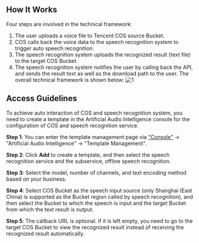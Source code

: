 ## How It Works
Four steps are involved in the technical framework:
1. The user uploads a voice file to Tencent COS source Bucket.
2. COS calls back the voice data to the speech recognition system to trigger auto speech recognition.
3. The speech recognition system uploads the recognized result (text file) to the target COS Bucket.
4. The speech recognition system notifies the user by calling back the API, and sends the result text as well as the download path to the user.
The overall technical framework is shown below:
![1](https://mc.qcloudimg.com/static/img/86dfde5750489472573a8180be24c6d3/cos.png)
## Access Guidelines
To achieve auto interaction of COS and speech recognition system, you need to create a template in the Artificial Audio Intelligence console for the configuration of COS and speech recognition service.

**Step 1**: You can enter the template management page via ["Console"](https://console.cloud.tencent.com/) -> "Artificial Audio Intelligence" -> "Template Management".

**Step 2**: Click **Add** to create a template, and then select the speech recognition service and the subservice, offline speech recognition.

**Step 3**: Select the model, number of channels, and text encoding method based on your business.

**Step 4**: Select COS Bucket as the speech input source (only Shanghai (East China) is supported as the Bucket region called by speech recognition), and then select the Bucket to which the speech is input and the target Bucket from which the text result is output.

**Step 5**: The callback URL is optional. If it is left empty, you need to go to the target COS Bucket to view the recognized result instead of receiving the recognized result automatically.





